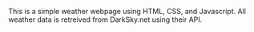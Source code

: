 This is a simple weather webpage using HTML, CSS, and Javascript.
All weather data is retreived from DarkSky.net using their API.


